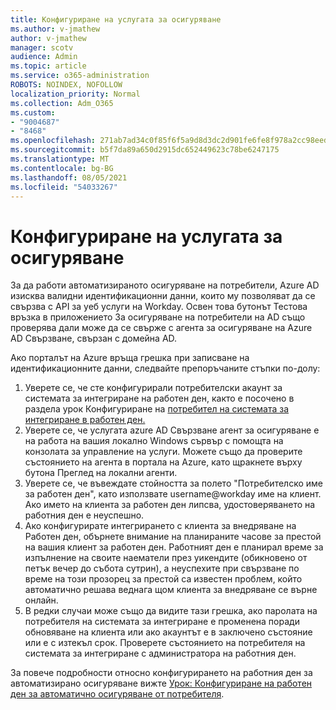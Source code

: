 ```yaml
---
title: Конфигуриране на услугата за осигуряване
ms.author: v-jmathew
author: v-jmathew
manager: scotv
audience: Admin
ms.topic: article
ms.service: o365-administration
ROBOTS: NOINDEX, NOFOLLOW
localization_priority: Normal
ms.collection: Adm_O365
ms.custom:
- "9004687"
- "8468"
ms.openlocfilehash: 271ab7ad34c0f85f6f5a9d8d3dc2d901fe6fe8f978a2cc98eed986f594036f17
ms.sourcegitcommit: b5f7da89a650d2915dc652449623c78be6247175
ms.translationtype: MT
ms.contentlocale: bg-BG
ms.lasthandoff: 08/05/2021
ms.locfileid: "54033267"
---
```

# <a name="configuring-the-provision-service"></a>Конфигуриране на услугата за осигуряване

За да работи автоматизираното осигуряване на потребители, Azure AD изисква валидни идентификационни данни, които му позволяват да се свързва с API за уеб услуги на Workday. Освен това бутонът Тестова връзка в приложението За осигуряване на потребители на AD също проверява дали може да се свърже с агента за осигуряване на Azure AD Свързване, свързан с домейна AD.

Ако порталът на Azure връща грешка при записване на идентификационните данни, следвайте препоръчаните стъпки по-долу:

1. Уверете се, че сте конфигурирали потребителски акаунт за системата за интегриране на работен ден, както е посочено в раздела урок Конфигуриране на [потребител на системата за интегриране в работен ден.](https://docs.microsoft.com/azure/active-directory/saas-apps/workday-inbound-tutorial)
2. Уверете се, че услугата azure AD Свързване агент за осигуряване е на работа на вашия локално Windows сървър с помощта на конзолата за управление на услуги. Можете също да проверите състоянието на агента в портала на Azure, като щракнете върху бутона Преглед на локални агенти.
3. Уверете се, че въвеждате стойността за полето "Потребителско име за работен ден", като използвате username@workday име на клиент. Ако името на клиента за работен ден липсва, удостоверяването на работния ден е неуспешно.
4. Ако конфигурирате интегрирането с клиента за внедряване на Работен ден, обърнете внимание на планираните часове за престой на вашия клиент за работен ден. Работният ден е планирал време за изпълнение на своите наематели през уикендите (обикновено от петък вечер до събота сутрин), а неуспехите при свързване по време на този прозорец за престой са известен проблем, който автоматично решава веднага щом клиента за внедряване се върне онлайн.
5. В редки случаи може също да видите тази грешка, ако паролата на потребителя на системата за интегриране е променена поради обновяване на клиента или ако акаунтът е в заключено състояние или е с изтекъл срок. Проверете състоянието на потребителя на системата за интегриране с администратора на работния ден.

За повече подробности относно конфигурирането на работния ден за автоматизирано осигуряване вижте [Урок: Конфигуриране на работен ден за автоматично осигуряване от потребителя](https://docs.microsoft.com/azure/active-directory/saas-apps/workday-inbound-tutorial).
